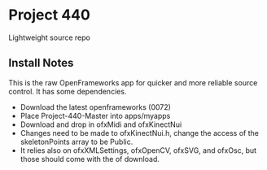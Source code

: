 Project 440
==================
Lightweight source repo



Install Notes
-------------------------------------------------

This is the raw OpenFrameworks app for quicker and more reliable source control.
It has some dependencies.

- Download the latest openframeworks (0072)
- Place Project-440-Master into apps/myapps
- Download and drop in ofxMidi and ofxKinectNui
- Changes need to be made to ofxKinectNui.h, change the access of the skeletonPoints array to be Public.
- It relies also on ofxXMLSettings, ofxOpenCV, ofxSVG, and ofxOsc, but those should come with the of download.


